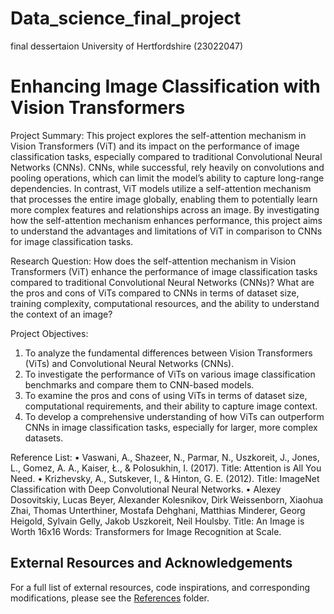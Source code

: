 # Data_science_final_project
final dessertaion University of Hertfordshire (23022047)

# Enhancing Image Classification with Vision Transformers
Project Summary:
This project explores the self-attention mechanism in Vision Transformers (ViT) and its impact on the performance of image classification tasks, especially compared to traditional Convolutional Neural Networks (CNNs). CNNs, while successful, rely heavily on convolutions and pooling operations, which can limit the model’s ability to capture long-range dependencies. In contrast, ViT models utilize a self-attention mechanism that processes the entire image globally, enabling them to potentially learn more complex features and relationships across an image. By investigating how the self-attention mechanism enhances performance, this project aims to understand the advantages and limitations of ViT in comparison to CNNs for image classification tasks.

Research Question:
How does the self-attention mechanism in Vision Transformers (ViT) enhance the performance of image classification tasks compared to traditional Convolutional Neural Networks (CNNs)? What are the pros and cons of ViTs compared to CNNs in terms of dataset size, training complexity, computational resources, and the ability to understand the context of an image?

Project Objectives:
1.	To analyze the fundamental differences between Vision Transformers (ViTs) and Convolutional Neural Networks (CNNs).
2.	To investigate the performance of ViTs on various image classification benchmarks and compare them to CNN-based models.
3.	To examine the pros and cons of using ViTs in terms of dataset size, computational requirements, and their ability to capture image context.
4.	To develop a comprehensive understanding of how ViTs can outperform CNNs in image classification tasks, especially for larger, more complex datasets.

Reference List:
• Vaswani, A., Shazeer, N., Parmar, N., Uszkoreit, J., Jones, L., Gomez, A. A., Kaiser, Ł., & Polosukhin, I. (2017). Title: Attention is All You Need. 
• Krizhevsky, A., Sutskever, I., & Hinton, G. E. (2012). Title: ImageNet Classification with Deep Convolutional Neural Networks. 
• Alexey Dosovitskiy, Lucas Beyer, Alexander Kolesnikov, Dirk Weissenborn, Xiaohua Zhai, Thomas Unterthiner, Mostafa Dehghani, Matthias Minderer, Georg Heigold, Sylvain Gelly, Jakob Uszkoreit, Neil Houlsby. Title: An Image is Worth 16x16 Words: Transformers for Image Recognition at Scale.

## External Resources and Acknowledgements

For a full list of external resources, code inspirations, and corresponding modifications, please see the [References](./References/References.md) folder.

